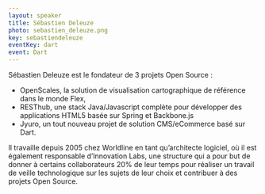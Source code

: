 ```yaml
---
layout: speaker
title: Sébastien Deleuze
photo: sebastien_deleuze.png
key: sebastiendeleuze
eventKey: dart
event: Dart
---
```


Sébastien Deleuze est le fondateur de 3 projets Open Source : 

* OpenScales, la solution de visualisation cartographique de référence dans le monde Flex, 
* RESThub, une stack Java/Javascript complète pour développer des applications HTML5 basée sur Spring et Backbone.js 
* Jyuro, un tout nouveau projet de solution CMS/eCommerce basé sur Dart. 

Il travaille depuis 2005 chez Worldline en tant qu’architecte logiciel, où il est également responsable d’Innovation Labs, une structure qui a pour but de donner à certains collaborateurs 20% de leur temps pour réaliser un travail de veille technologique sur les sujets de leur choix et contribuer à des projets Open Source.